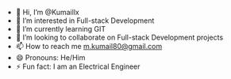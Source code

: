 - 👋 Hi, I’m @Kumaillx
- 👀 I’m interested in Full-stack Development
- 🌱 I’m currently learning GIT
- 💞️ I’m looking to collaborate on Full-stack Development projects
- 📫 How to reach me m.kumail80@gmail.com
- 😄 Pronouns: He/Him
- ⚡ Fun fact: I am an Electrical Engineer

<!---
Kumaillx/Kumaillx is a ✨ special ✨ repository because its `README.md` (this file) appears on your GitHub profile.
You can click the Preview link to take a look at your changes.
--->
